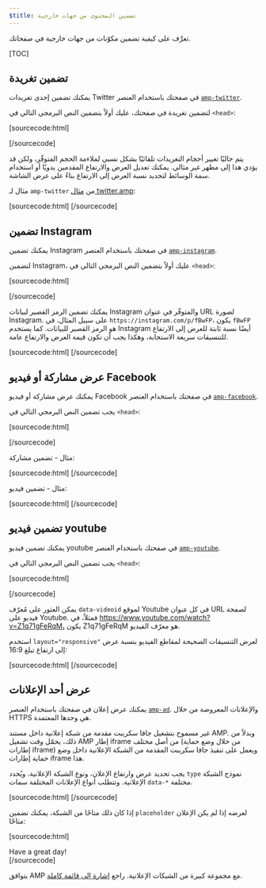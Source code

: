 ```yaml
---
$title: تضمين المحتوى من جهات خارجية
---
```


تعرَّف على كيفية تضمين مكوّنات من جهات خارجية في صفحاتك.

[TOC]

## تضمين تغريدة

يمكنك تضمين إحدى تغريدات Twitter في صفحتك
باستخدام العنصر [`amp-twitter`](/docs/reference/extended/amp-twitter.html).

لتضمين تغريدة في صفحتك،
عليك أولاً بتضمين النص البرمجي التالي في `<head>`:

[sourcecode:html]
<script async custom-element="amp-twitter" src="https://cdn.ampproject.org/v0/amp-twitter-0.1.js"></script>
[/sourcecode]

يتم حاليًا تغيير أحجام التغريدات تلقائيًا بشكل نسبي
لملاءمة الحجم المتوفّر،
ولكن قد يؤدي هذا إلى مظهر غير مثالي.
يمكنك تعديل العرض والارتفاع المقدمين يدويًا أو استخدام سمة الوسائط
لتحديد نسبة العرض إلى الارتفاع بناءً على عرض الشاشة.

مثال لـ `amp-twitter` من
[مثال twitter.amp](https://github.com/ampproject/amphtml/blob/master/examples/twitter.amp.html):

[sourcecode:html]
<amp-twitter width="390" height="50"
    layout="responsive"
    data-tweetid="638793490521001985">
</amp-twitter>
[/sourcecode]

## تضمين Instagram

يمكنك تضمين Instagram في صفحتك
باستخدام العنصر <a href="/docs/reference/extended/amp-instagram.html">`amp-instagram`</a>.

لتضمين Instagram،
عليك أولاً بتضمين النص البرمجي التالي في `<head>`:

[sourcecode:html]
<script async custom-element="amp-instagram" src="https://cdn.ampproject.org/v0/amp-instagram-0.1.js"></script>
[/sourcecode]

يمكنك تضمين الرمز القصير لبيانات Instagram والمتوفّر في عنوان URL لصورة Instagram.
على سبيل المثال، في `https://instagram.com/p/fBwFP`،
يكون `fBwFP` هو الرمز القصير للبيانات.
كما يستخدم Instagram أيضًا نسبة ثابتة للعرض إلى الارتفاع للتنسيقات سريعة الاستجابة،
وهكذا يجب أن تكون قيمة العرض والارتفاع عامة.

[sourcecode:html]
<amp-instagram
    data-shortcode="fBwFP"
    width="320"
    height="392"
    layout="responsive">
</amp-instagram>
[/sourcecode]

## عرض مشاركة أو فيديو Facebook

يمكنك عرض مشاركة أو فيديو Facebook في صفحتك
باستخدام العنصر [`amp-facebook`](/docs/reference/extended/amp-facebook.html).

يجب تضمين النص البرمجي التالي في `<head>`:

[sourcecode:html]
<script async custom-element="amp-facebook" src="https://cdn.ampproject.org/v0/amp-facebook-0.1.js"></script>
[/sourcecode]

مثال - تضمين مشاركة:

[sourcecode:html]
<amp-facebook width=486 height=657
    layout="responsive"
    data-href="https://www.facebook.com/zuck/posts/10102593740125791">
</amp-facebook>
[/sourcecode]

مثال - تضمين فيديو:

[sourcecode:html]
<amp-facebook width=552 height=574
    layout="responsive"
    data-embed-as="video"
    data-href="https://www.facebook.com/zuck/videos/10102509264909801/">
</amp-facebook>
[/sourcecode]

## تضمين فيديو youtube

يمكنك تضمين فيديو youtube في صفحتك
باستخدام العنصر <a href="/docs/reference/extended/amp-youtube.html">`amp-youtube`</a>.

يجب تضمين النص البرمجي التالي في `<head>`:

[sourcecode:html]
<script async custom-element="amp-youtube" src="https://cdn.ampproject.org/v0/amp-youtube-0.1.js"></script>
[/sourcecode]

يمكن العثور على مُعرّف `data-videoid` لموقع Youtube في كل عنوان URL لصفحة فيديو على Youtube.
فمثلاً، في https://www.youtube.com/watch?v=Z1q71gFeRqM،
يكون Z1q71gFeRqM هو معرّف الفيديو.

استخدم `layout="responsive"` لعرض التنسيقات الصحيحة لمقاطع الفيديو بنسبة عرض إلى ارتفاع تبلغ 16:9:

[sourcecode:html]
<amp-youtube
    data-videoid="mGENRKrdoGY"
    layout="responsive"
    width="480" height="270">
</amp-youtube>
[/sourcecode]

## عرض أحد الإعلانات

يمكنك عرض إعلان في صفحتك
باستخدام العنصر <a href="/docs/reference/amp-ad.html">`amp-ad`</a>.
والإعلانات المعروضة من خلال HTTPS هي وحدها المعتمدة.

غير مسموح بتشغيل جافا سكريبت مقدمة من شبكة إعلانية داخل مستند AMP.
وبدلاً من ذلك، يحمّل وقت تشغيل AMP إطار iframe من
أصل مختلف (من خلال وضع حماية إطارات iframe)
ويعمل على تنفيذ جافا سكريبت المقدمة من الشبكة الإعلانية داخل وضع حماية إطارات iframe هذا.

يجب تحديد عرض وارتفاع الإعلان، ونوع الشبكة الإعلانية.
ويُحدد `type` نموذج الشبكة الإعلانية.
وتتطلب أنواع الإعلانات المختلفة سمات `data-*` مختلفة.

[sourcecode:html]
<amp-ad width="300" height="250"
    type="example"
    data-aax_size="300x250"
    data-aax_pubname="test123"
    data-aax_src="302">
</amp-ad>
[/sourcecode]

إذا كان ذلك متاحًا من الشبكة،
يمكنك تضمين `placeholder`
لعرضه إذا لم يكن الإعلان متاحًا:

[sourcecode:html]
<amp-ad width="300" height="250"
    type="example"
    data-aax_size="300x250"
    data-aax_pubname="test123"
    data-aax_src="302">
  <div placeholder>Have a great day!</div>
</amp-ad>
[/sourcecode]

يتوافق AMP مع مجموعة كبيرة من الشبكات الإعلانية. راجع [إشارة إلى قائمة كاملة](/docs/reference/amp-ad.html#supported-ad-networks).
